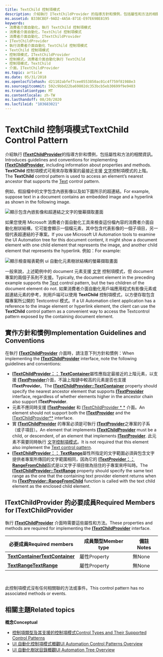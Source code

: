 ```yaml
---
title: TextChild 控制項模式
description: 介紹執行 ITextChildProvider 的指導方針和慣例，包括屬性和方法的相關資訊。 TextChild 控制項模式可用來存取專案的最接近支援文字控制項模式的上階。
ms.assetid: B33BCBEF-9AD2-4A5A-871E-E97E69BE8195
keywords:
- 消費者介面自動化，執行 TextChild 控制項模式
- 消費者介面自動化，TextChild 控制項模式
- 消費者介面自動化、ITextChildProvider
- ITextChildProvider
- 執行消費者介面自動化 TextChild 控制項模式
- TextChild 控制項模式
- 控制項模式，ITextChildProvider
- 控制模式，消費者介面自動化執行 TextChild
- 控制項模式，TextChild
- 介面，ITextChildProvider
ms.topic: article
ms.date: 05/31/2018
ms.openlocfilehash: d21102abfef7cee0553850ac01c4f759f81988e3
ms.sourcegitcommit: 592c9bbd22ba69802dc353bcb5eb30699f9e9403
ms.translationtype: MT
ms.contentlocale: zh-TW
ms.lasthandoff: 08/20/2020
ms.locfileid: "103683021"
---
```

# <a name="textchild-control-pattern"></a><span data-ttu-id="ba06f-114">TextChild 控制項模式</span><span class="sxs-lookup"><span data-stu-id="ba06f-114">TextChild Control Pattern</span></span>

<span data-ttu-id="ba06f-115">介紹執行 [**ITextChildProvider**](/windows/desktop/api/uiautomationcore/nn-uiautomationcore-itextchildprovider)的指導方針和慣例，包括屬性和方法的相關資訊。</span><span class="sxs-lookup"><span data-stu-id="ba06f-115">Introduces guidelines and conventions for implementing [**ITextChildProvider**](/windows/desktop/api/uiautomationcore/nn-uiautomationcore-itextchildprovider), including information about properties and methods.</span></span> <span data-ttu-id="ba06f-116">**TextChild** 控制項模式可用來存取專案的最接近支援 [文字](uiauto-implementingtextandtextrange.md)控制項模式的上階。</span><span class="sxs-lookup"><span data-stu-id="ba06f-116">The **TextChild** control pattern is used to access an element’s nearest ancestor that supports the [Text](uiauto-implementingtextandtextrange.md) control pattern.</span></span>

<span data-ttu-id="ba06f-117">例如，假設檔中的文字包含內嵌影像以及如下圖所示的超連結。</span><span class="sxs-lookup"><span data-stu-id="ba06f-117">For example, suppose text in a document contains an embedded image and a hyperlink as shown in the following image.</span></span>

![顯示包含內嵌影像和超連結之文字的螢幕擷取畫面](images/textchild-pattern.png)

<span data-ttu-id="ba06f-119">如果您使用 Microsoft 消費者介面自動化工具來檢查這份檔內容的消費者介面自動化樹狀結構，它可能會顯示一個檔元素，其中包含代表影像的一個子項目，另一個代表超連結的子專案。</span><span class="sxs-lookup"><span data-stu-id="ba06f-119">If you use Microsoft UI Automation tools to examine the UI Automation tree for this document content, it might show a document element with one child element that represents the image, and another child element that represents the hyperlink.</span></span> <span data-ttu-id="ba06f-120">例如：</span><span class="sxs-lookup"><span data-stu-id="ba06f-120">For example:</span></span>

![顯示檢查報表範例 ui 自動化元素樹狀結構的螢幕擷取畫面](images/textchild-pattern-tree.png)

<span data-ttu-id="ba06f-122">一般來說，上述範例中的 document 元素支援 [文字](uiauto-implementingtextandtextrange.md) 控制項模式，但 document 專案的兩個子系則不支援。</span><span class="sxs-lookup"><span data-stu-id="ba06f-122">Typically, the document element in the preceding example supports the [Text](uiauto-implementingtextandtextrange.md) control pattern, but the two children of the document element do not.</span></span> <span data-ttu-id="ba06f-123">如果消費者介面自動化用戶端應用程式有影像元素或超連結元素的參考，則用戶端可以使用 **TextChild** 控制項模式，以方便存取包含檔專案所公開的 Textcontrol 模式。</span><span class="sxs-lookup"><span data-stu-id="ba06f-123">If a UI Automation client application has a reference to the image element or hyperlink element, the client can use the **TextChild** control pattern as a convenient way to access the Textcontrol pattern exposed by the containing document element.</span></span>

## <a name="implementation-guidelines-and-conventions"></a><span data-ttu-id="ba06f-124">實作方針和慣例</span><span class="sxs-lookup"><span data-stu-id="ba06f-124">Implementation Guidelines and Conventions</span></span>

<span data-ttu-id="ba06f-125">在執行 [**ITextChildProvider**](/windows/desktop/api/uiautomationcore/nn-uiautomationcore-itextchildprovider) 介面時，請注意下列方針和慣例：</span><span class="sxs-lookup"><span data-stu-id="ba06f-125">When implementing the [**ITextChildProvider**](/windows/desktop/api/uiautomationcore/nn-uiautomationcore-itextchildprovider) interface, note the following guidelines and conventions:</span></span>

-   <span data-ttu-id="ba06f-126">[**ITextChildProvider：： TextContainer**](/windows/win32/api/uiautomationcore/nf-uiautomationcore-itextchildprovider-get_textcontainer)屬性應指定最接近的上階元素，以支援 [**ITextProvider**](/windows/desktop/api/UIAutomationCore/nn-uiautomationcore-itextprovider)介面，不論上階鏈中較高的元素是否也支援 **ITextProvider**。</span><span class="sxs-lookup"><span data-stu-id="ba06f-126">The [**ITextChildProvider::TextContainer**](/windows/win32/api/uiautomationcore/nf-uiautomationcore-itextchildprovider-get_textcontainer) property should specify the nearest ancestor element that supports [**ITextProvider**](/windows/desktop/api/UIAutomationCore/nn-uiautomationcore-itextprovider) interface, regardless of whether elements higher in the ancestor chain also support **ITextProvider**.</span></span>
-   <span data-ttu-id="ba06f-127">元素不應同時支援 [**ITextProvider**](/windows/desktop/api/UIAutomationCore/nn-uiautomationcore-itextprovider) 和 [ITextChildProvider \* \*](/windows/desktop/api/uiautomationcore/nn-uiautomationcore-itextchildprovider) 介面。</span><span class="sxs-lookup"><span data-stu-id="ba06f-127">An element should not support both the [**ITextProvider**](/windows/desktop/api/UIAutomationCore/nn-uiautomationcore-itextprovider) and the [ITextChildProvider\*\*](/windows/desktop/api/uiautomationcore/nn-uiautomationcore-itextchildprovider) interface.</span></span>
- <span data-ttu-id="ba06f-128">實 [**ITextChildProvider**](/windows/desktop/api/uiautomationcore/nn-uiautomationcore-itextchildprovider) 的專案必須是可執行 [**ITextProvider**](/windows/desktop/api/uiautomationcore/nn-uiautomationcore-itextprovider)之專案的子系（或子項目）。</span><span class="sxs-lookup"><span data-stu-id="ba06f-128">An element that implements [**ITextChildProvider**](/windows/desktop/api/uiautomationcore/nn-uiautomationcore-itextchildprovider) must be a child, or descendent, of an element that implements [**ITextProvider**](/windows/desktop/api/uiautomationcore/nn-uiautomationcore-itextprovider).</span></span> <span data-ttu-id="ba06f-129">此元素不需要同時執行 [文字控制項模式](/windows/desktop/WinAuto/uiauto-implementingtextandtextrange)。</span><span class="sxs-lookup"><span data-stu-id="ba06f-129">It is not required that this element also implement the [Text control pattern](/windows/desktop/WinAuto/uiauto-implementingtextandtextrange).</span></span>
-   <span data-ttu-id="ba06f-130">[**ITextChildProvider：： TextRange**](/windows/win32/api/uiautomationcore/nf-uiautomationcore-itextchildprovider-get_textrange)屬性所指定的文字範圍必須與包含文字提供者專案所傳回的文字範圍相同，因為它的 [**ITextProvider：： RangeFromChild**](/windows/desktop/api/UIAutomationCore/nf-uiautomationcore-itextprovider-rangefromchild)函式是以文字子項目做為括住的子專案來呼叫時。</span><span class="sxs-lookup"><span data-stu-id="ba06f-130">The [**ITextChildProvider::TextRange**](/windows/win32/api/uiautomationcore/nf-uiautomationcore-itextchildprovider-get_textrange) property should specify the same text range as the one that the containing text provider element returns when its [**ITextProvider::RangeFromChild**](/windows/desktop/api/UIAutomationCore/nf-uiautomationcore-itextprovider-rangefromchild) function is called with the text child element as the enclosed child element.</span></span>

## <a name="required-members-for-itextchildprovider"></a><span data-ttu-id="ba06f-131">**ITextChildProvider** 的必要成員</span><span class="sxs-lookup"><span data-stu-id="ba06f-131">Required Members for **ITextChildProvider**</span></span>

<span data-ttu-id="ba06f-132">執行 [**ITextChildProvider**](/windows/desktop/api/uiautomationcore/nn-uiautomationcore-itextchildprovider) 介面時需要這些屬性和方法。</span><span class="sxs-lookup"><span data-stu-id="ba06f-132">These properties and methods are required for implementing the [**ITextChildProvider**](/windows/desktop/api/uiautomationcore/nn-uiautomationcore-itextchildprovider) interface.</span></span>



| <span data-ttu-id="ba06f-133">必要成員</span><span class="sxs-lookup"><span data-stu-id="ba06f-133">Required members</span></span>                                                     | <span data-ttu-id="ba06f-134">成員類型</span><span class="sxs-lookup"><span data-stu-id="ba06f-134">Member type</span></span> | <span data-ttu-id="ba06f-135">備註</span><span class="sxs-lookup"><span data-stu-id="ba06f-135">Notes</span></span> |
|----------------------------------------------------------------------|-------------|-------|
| [<span data-ttu-id="ba06f-136">**TextContainer**</span><span class="sxs-lookup"><span data-stu-id="ba06f-136">**TextContainer**</span></span>](/windows/desktop/api/uiautomationcore/nf-uiautomationcore-itextchildprovider-get_textcontainer) | <span data-ttu-id="ba06f-137">屬性</span><span class="sxs-lookup"><span data-stu-id="ba06f-137">Property</span></span>    | <span data-ttu-id="ba06f-138">無</span><span class="sxs-lookup"><span data-stu-id="ba06f-138">None</span></span>  |
| [<span data-ttu-id="ba06f-139">**TextRange**</span><span class="sxs-lookup"><span data-stu-id="ba06f-139">**TextRange**</span></span>](/windows/desktop/api/uiautomationcore/nf-uiautomationcore-itextchildprovider-get_textrange)         | <span data-ttu-id="ba06f-140">屬性</span><span class="sxs-lookup"><span data-stu-id="ba06f-140">Property</span></span>    | <span data-ttu-id="ba06f-141">無</span><span class="sxs-lookup"><span data-stu-id="ba06f-141">None</span></span>  |



 

<span data-ttu-id="ba06f-142">此控制項模式沒有任何相關聯的方法或事件。</span><span class="sxs-lookup"><span data-stu-id="ba06f-142">This control pattern has no associated methods or events.</span></span>

## <a name="related-topics"></a><span data-ttu-id="ba06f-143">相關主題</span><span class="sxs-lookup"><span data-stu-id="ba06f-143">Related topics</span></span>

<span data-ttu-id="ba06f-144">**概念**</span><span class="sxs-lookup"><span data-stu-id="ba06f-144">**Conceptual**</span></span>

- [<span data-ttu-id="ba06f-145">控制項類型及其支援的控制項模式</span><span class="sxs-lookup"><span data-stu-id="ba06f-145">Control Types and Their Supported Control Patterns</span></span>](uiauto-controlpatternmapping.md)
- [<span data-ttu-id="ba06f-146">UI 自動化控制項模式概觀</span><span class="sxs-lookup"><span data-stu-id="ba06f-146">UI Automation Control Patterns Overview</span></span>](uiauto-controlpatternsoverview.md)
- [<span data-ttu-id="ba06f-147">UI 自動化樹狀目錄概觀</span><span class="sxs-lookup"><span data-stu-id="ba06f-147">UI Automation Tree Overview</span></span>](uiauto-treeoverview.md)